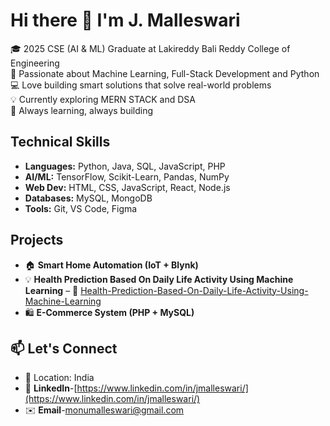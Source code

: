 # Hi there 👋 I'm J. Malleswari

<!--
**JonnadulaMalleswari/JonnadulaMalleswari** is a ✨ _special_ ✨ repository because its `README.md` (this file) appears on your GitHub profile. -->

🎓 2025 CSE (AI & ML) Graduate at Lakireddy Bali Reddy College of Engineering   
🌟 Passionate about Machine Learning, Full-Stack Development and Python  
💻 Love building smart solutions that solve real-world problems   
💡 Currently exploring MERN STACK and DSA  
🚀 Always learning, always building

##  Technical Skills 
- **Languages:** Python, Java, SQL, JavaScript, PHP  
- **AI/ML:** TensorFlow, Scikit-Learn, Pandas, NumPy  
- **Web Dev:** HTML, CSS, JavaScript, React, Node.js 
- **Databases:** MySQL, MongoDB  
- **Tools:** Git, VS Code, Figma

## Projects
- 🏠 **Smart Home Automation (IoT + Blynk)** 
- 💡 **Health Prediction Based On Daily Life Activity Using Machine Learning**
  – 📂 [Health-Prediction-Based-On-Daily-Life-Activity-Using-Machine-Learning](https://github.com/Malleswari-Jonnadula/Health-Prediction-Based-On-Daily-Life-Activity)
- 🛍️ **E-Commerce System (PHP + MySQL)** 

## 📫 Let's Connect

- 📍 Location: India  
- 🔗 **LinkedIn**-[https://www.linkedin.com/in/jmalleswari/](https://www.linkedin.com/in/jmalleswari/)
- ✉️ **Email**-[monumalleswari@gmail.com](mailto:monumalleswari@gmail.com) 

  
